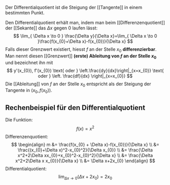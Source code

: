 Der Differentialquotient ist die Steigung der [[Tangente]] in einem bestimmten Punkt.

Den Differentialquotient erhält man, indem man beim [[Differenzenquotient]] der [[Sekante]] das $\Delta x$ gegen $0$ laufen lässt:
$$
\lim_{ \Delta x \to 0 } \frac{\Delta y}{\Delta x}=\lim_{ \Delta x \to 0 }\frac{f(x_{0}+\Delta x)-f(x_{0})}{\Delta x}
$$
Falls dieser Grenzwert existiert, hiesst $f$ an der Stelle $x_{0}$ **differenzierbar**. Man nennt diesen [[Grenzwert]] **(erste) Ableitung von $f$ an der Stelle $x_{0}$** und bezeichnet ihn mit 
$$
y'(x_{0}), f'(x_{0}) \text{ oder } \left.\frac{dy}{dx}\right|_{x=x_{0}} \text{ oder } \left. \frac{df}{dx} \right|_{x=x_{0}}
$$
Die [[Ableitung]] von $f$ an der Stelle $x_{0}$ entspricht als der Steigung der Tangente in $(x_{0}, f(x_{0}))$.

## Rechenbeispiel für den Differentialquotient
Die Funktion:
$$f(x) =x^2$$
Differenzenquotient:
$$
\begin{align}
m &= \frac{f(x_{0} + \Delta x)-f(x_{0})}{\Delta x} \\
&= \frac{(x_{0}+\Delta x)^2-x_{0}^2}{\Delta x_{0}} \\
&= \frac{\Delta x^2+2\Delta xx_{0}+x_{0}^2-x_{0}^2}{\Delta x} \\
&= \frac{\Delta x^2+2\Delta x x_{0}}{\Delta x} \\
&= \Delta x+2x_{0}
\end{align}
$$
Differentialquotient:
$$
\lim_{ \Delta x \to 0 } (\Delta x+2x_{0})=2x_{0}
$$
